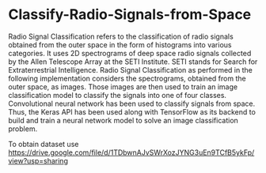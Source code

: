 # Classify-Radio-Signals-from-Space

Radio Signal Classification refers to the classification of radio signals obtained from the outer space in the form of histograms into various categories. 
It uses 2D spectrograms of deep space radio signals collected by the Allen Telescope Array at the SETI Institute. 
SETI stands for Search for Extraterrestrial Intelligence. 
Radio Signal Classification as performed in the following implementation considers the spectrograms, obtained from the outer space, as images. 
Those images are then used to train an image classification model to classify the signals into one of four classes. 
Convolutional neural network has been used to classify signals from space. 
Thus, the Keras API has been used along with TensorFlow as its backend to build and train a neural network model to solve an image classification problem.

To obtain dataset use https://drive.google.com/file/d/1TDbwnAJvSWrXozJYNG3uEn9TCfB5ykFp/view?usp=sharing 
